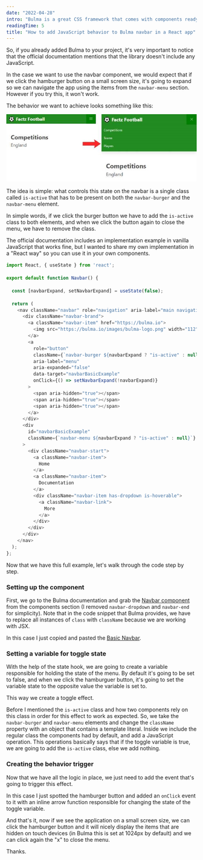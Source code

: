 ```yaml
---
date: "2022-04-28"
intro: "Bulma is a great CSS framework that comes with components ready to use. However some components like the navbar require a small JavaScript implementation in order to work as expected."
readingTime: 5
title: "How to add JavaScript behavior to Bulma navbar in a React app"
---
```


So, if you already added Bulma to your project, it's very important to notice that the official documentation mentions that the library doesn't include any JavaScript.

In the case we want to use the navbar component, we would expect that if we click the hamburger button on a small screen size, it's going to expand so we can navigate the app using the items from the `navbar-menu` section. However if you try this, it won't work.

The behavior we want to achieve looks something like this:

![Navbar menu expands after the user clicks on hamburger button](/public/images/blog/bulma-javascript-navbar/navbar-example.jpg "Navbar menu expands after the user clicks on hamburger button")

The idea is simple: what controls this state on the navbar is a single class called `is-active` that has to be present on both the `navbar-burger` and the `navbar-menu` element.

In simple words, if we click the burger button we have to add the `is-active` class to both elements, and when we click the button again to close the menu, we have to remove the class.

The official documentation includes an implementation example in vanilla JavaScript that works fine, but I wanted to share my own implementation in a "React way" so you can use it in your own components.

```javascript
import React, { useState } from 'react';

export default function Navbar() {

  const [navbarExpand, setNavbarExpand] = useState(false);

  return (
    <nav className="navbar" role="navigation" aria-label="main navigation">
      <div className="navbar-brand">
        <a className="navbar-item" href="https://bulma.io">
          <img src="https://bulma.io/images/bulma-logo.png" width="112" height="28">
        </a>
        <a
          role="button"
          className={`navbar-burger ${navbarExpand ? "is-active" : null}`}
          aria-label="menu"
          aria-expanded="false"
          data-target="navbarBasicExample"
          onClick={() => setNavbarExpand(!navbarExpand)}
        >
          <span aria-hidden="true"></span>
          <span aria-hidden="true"></span>
          <span aria-hidden="true"></span>
        </a>
      </div>
      <div
        id="navbarBasicExample"
        className={`navbar-menu ${navbarExpand ? "is-active" : null}`}
      >
        <div className="navbar-start">
          <a className="navbar-item">
            Home
          </a>
          <a className="navbar-item">
            Documentation
          </a>
          <div className="navbar-item has-dropdown is-hoverable">
            <a className="navbar-link">
              More
            </a>
          </div>
        </div>
      </div>
    </nav>
  );
};
```

Now that we have this full example, let's walk through the code step by step.

### Setting up the component

First, we go to the Bulma documentation and grab the [Navbar component](https://bulma.io/documentation/components/navbar/) from the components section (I removed `navbar-dropdown` and `navbar-end` for simplicity). Note that in the code snippet that Bulma provides, we have to replace all instances of `class` with `className` because we are working with JSX.

In this case I just copied and pasted the [Basic Navbar](https://bulma.io/documentation/components/navbar/#basic-navbar).

### Setting a variable for toggle state

With the help of the state hook, we are going to create a variable responsible for holding the state of the menu. By default it's going to be set to false, and when we click the hamburguer button, it's going to set the variable state to the opposite value the variable is set to.

This way we create a toggle effect.

Before I mentioned the `is-active` class and how two components rely on this class in order for this effect to work as expected. So, we take the `navbar-burger` and `navbar-menu` elements and change the `className` property with an object that contains a template literal. Inside we include the regular class the components had by default, and add a JavaScript operation. This operations basically says that if the toggle variable is true, we are going to add the `is-active` class, else we add nothing.

### Creating the behavior trigger

Now that we have all the logic in place, we just need to add the event that's going to trigger this effect.

In this case I just spotted the hamburger button and added an `onClick` event to it with an inline arrow function responsible for changing the state of the toggle variable.

And that's it, now if we see the application on a small screen size, we can click the hamburger button and it will nicely display the items that are hidden on touch devices (in Bulma this is set at 1024px by default) and we can click again the "x" to close the menu.

Thanks.
